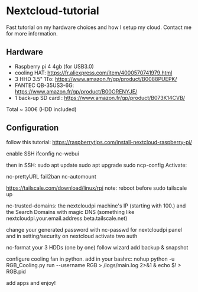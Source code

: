 # Nextcloud-tutorial

Fast tutorial on my hardware choices and how I setup my cloud. Contact me for more information.

## Hardware
* Raspberry pi 4 4gb (for USB3.0)
* cooling HAT: https://fr.aliexpress.com/item/4000570741979.html
* 3 HHD 3.5" 1To: https://www.amazon.fr/gp/product/B0088PUEPK/
* FANTEC QB-35US3-6G: https://www.amazon.fr/gp/product/B00ORENYJE/
* 1 back-up SD card : https://www.amazon.fr/gp/product/B073K14CVB/

Total ~ 300€ (HDD included)

## Configuration

follow this tutorial:
https://raspberrytips.com/install-nextcloud-raspberry-pi/

enable SSH
ifconfig
nc-webui

then in SSH: 
sudo apt update
sudo apt upgrade
sudo ncp-config
Activate:

nc-prettyURL
fail2ban
nc-automount

https://tailscale.com/download/linux/rpi
note: reboot before sudo tailscale up

nc-trusted-domains: the nextcloudpi machine's IP (starting with 100.) and the Search Domains with magic DNS (something like nextcloudpi.your.email.address.beta.tailscale.net) 

change your generated password with nc-passwd for nextcloudpi panel and in setting/security on nextcloud
activate two auth 

nc-format your 3 HDDs (one by one)
follow wizard
add backup & snapshot

configure cooling fan in python.
add in your bashrc: nohup python -u RGB_Cooling.py run --username RGB > /logs/main.log 2>&1 & echo $! > RGB.pid

add apps and enjoy!
